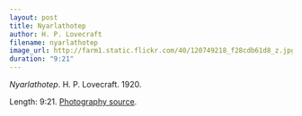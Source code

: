 ```yaml
---
layout: post
title: Nyarlathotep
author: H. P. Lovecraft
filename: nyarlathotep
image_url: http://farm1.static.flickr.com/40/120749218_f28cdb61d8_z.jpg
duration: "9:21"
---
```


_Nyarlathotep_.  H. P. Lovecraft.  1920.

Length: 9:21.  [Photography source](http://www.flickr.com/photos/777/120749218/).